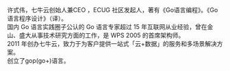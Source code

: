 许式伟，七牛云创始人兼CEO ，ECUG 社区发起人，著有《Go语言编程》。《Go 语言程序设计》（译）。  
国内 Go 语言实践圈子公认的 Go 语言专家超过 15 年互联网从业经验，曾在金山、盛大从事技术研究方面的工作，是 WPS 2005 的首席架构师。   
2011 年创办七牛云，致力于为客户提供一站式「云+数据」的服务和多场景解决方案。  
创立了gop(go+)语言。
